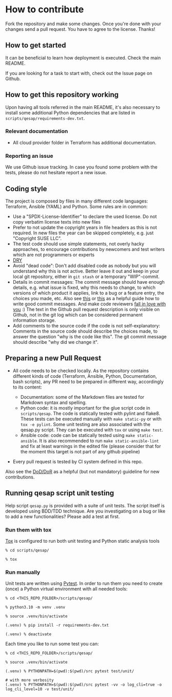 # How to contribute

Fork the repository and make some changes.
Once you're done with your changes send a pull request. You have to agree to
the license. Thanks!

## How to get started

It can be beneficial to learn how deployment is executed. Check the main README.

If you are looking for a task to start with, check out the Issue page on Github.

## How to get this repository working

Upon having all tools referred in the main README, it's also necessary to install some additional Python dependencies that are listed in `scripts/qesap/requirements-dev.txt`.

### Relevant documentation

* All cloud provider folder in Terraform has additional documentation.

### Reporting an issue

We use Github issue tracking. In case you found some
problem with the tests, please do not hesitate report a new issue.

## Coding style

The project is composed by files in many different code languages: Terraform, Ansible (YAML) and Python. Some rules are in common:

* Use a "SPDX-License-Identifier" to declare the used license. Do not copy
  verbatim license texts into new files
* Prefer to not update the copyright years in file headers as this is not
  required. In new files the year can be skipped completely, e.g. just
  "Copyright SUSE LLC".
* The test code should use simple statements, not overly hacky
  approaches, to encourage contributions by newcomers and test writers which
  are not programmers or experts
* [DRY](https://en.wikipedia.org/wiki/Don't_repeat_yourself)
* Avoid "dead code": Don't add disabled code as nobody but you will understand
  why this is not active. Better leave it out and keep in your local git
  repository, either in `git stash` or a temporary "WIP"-commit.
* Details in commit messages: The commit message should have enough details,
  e.g. what issue is fixed, why this needs to change, to which versions of which
  product it applies, link to a bug or a feature entry, the choices you made,
  etc.
  Also see [this](https://commit.style/) or [this](http://chris.beams.io/posts/git-commit/) as a helpful guide how to write good commit messages.
  And make code reviewers [fall in love with you](https://mtlynch.io/code-review-love/) :)
  The text in the Github pull request description is only
  visible on Github, not in the git log which can be considered permanent
  information storage.
* Add comments to the source code if the code is not self-explanatory:
  Comments in the source code should describe the choices made, to answer the
  question "why is the code like this". The git commit message should describe
  "why did we change it".

## Preparing a new Pull Request

* All code needs to be checked locally. As the repository contains different kinds of code (Terraform, Ansible, Python, Documentation, bash scripts), any PR need to be prepared in different way, accordingly to its content:
  * Documentation: some of the Markdown files are tested for Markdown syntax and spelling.
  * Python code: it is mostly important for the glue script code in `scripts/qesap`. The code is statically tested with pylint and flake8. These tests can be executed manually with `make static-py` or with `tox -e pylint`. Some unit testing are also associated with the qesap.py script. They can be executed with `tox` or using `make test`.
  * Ansible code: code can be statically tested using `make static-ansible`. It is also recommended to run `make static-ansible-lint` and fix at least warnings in the edited file (please consider that for the moment this target is not part of any github pipeline)

* Every pull request is tested by CI system defined in this repo.

Also see the [DoD/DoR][1] as a helpful (but not mandatory) guideline for new contributions.

[1]: https://progress.opensuse.org/projects/openqatests/wiki/Wiki#Definition-of-DONEREADY

## Running qesap script unit testing

Help script `qesap.py` is provided with a suite of unit tests. The script itself is developed using BDD/TDD technique.
Are you investigating on a bug or like to add a new functionalities? Please add a test at first.

### Run them with tox

[Tox][2] is configured to run both unit testing and Python static analysis tools

```shell
% cd scripts/qesap/

% tox
```

[2]: https://tox.wiki/en/latest/

### Run manually

Unit tests are written using [Pytest][3]. In order to run them you need to create (once) a Python virtual environment with all needed tools:

```shell
% cd <THIS_REPO_FOLDER>/scripts/qesap/

% python3.10 -m venv .venv

% source .venv/bin/activate

(.venv) % pip install -r requirements-dev.txt

(.venv) % deactivate
```

Each time you like to run some test you can:

```shell
% cd <THIS_REPO_FOLDER>/scripts/qesap/

% source .venv/bin/activate

(.venv) % PYTHONPATH=$(pwd):$(pwd)/src pytest test/unit/

# with more verbosity
(.venv) % PYTHONPATH=$(pwd):$(pwd)/src pytest -vv -o log_cli=true -o log_cli_level=10 -v test/unit/
```

[3]: https://docs.pytest.org/
